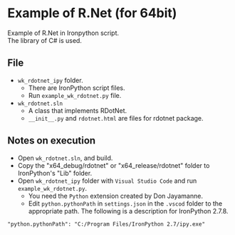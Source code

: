 # Example of R.Net (for 64bit)

Example of R.Net in Ironpython script.  
The library of C# is used.

## File

* `wk_rdotnet_ipy` folder.
  * There are IronPython script files.
  * Run `example_wk_rdotnet.py` file.
* `wk_rdotnet.sln`
  * A class that implements RDotNet.
  * `__init__.py` and `rdotnet.html` are files for rdotnet package.

## Notes on execution

* Open `wk_rdotnet.sln`, and build.
* Copy the "x64_debug/rdotnet" or "x64_release/rdotnet" folder to IronPython's "Lib" folder.
* Open `wk_rdotnet_ipy` folder with `Visual Studio Code` and run `example_wk_rdotnet.py`.
  * You need the `Python` extension created by Don Jayamanne.
  * Edit `python.pythonPath` in `settings.json` in the `.vscod` folder to the appropriate path. The following is a description for IronPython 2.7.8.

```
"python.pythonPath": "C:/Program Files/IronPython 2.7/ipy.exe"
```
